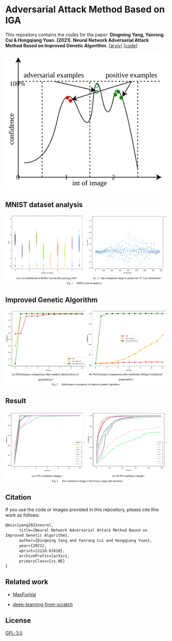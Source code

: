 # Adversarial Attack Method Based on IGA

This repository contains the codes for the paper:
**Dingming Yang, Yanrong Cui & Hongqiang Yuan. (2021). Neural Network Adversarial Attack Method Based on Improved Genetic Algorithm.** [[arxiv](https://arxiv.org/abs/2110.01818)] [[code](https://github.com/huangyebiaoke/adversarial-attack-method-based-on-IGA)]

![1](./images/1.drawio.svg)

## MNIST dataset analysis

![image-20211002151004742](./images/image-20211002151004742.png)

## Improved Genetic Algorithm

![image-20211002151055638](./images/image-20211002151055638.png)

## Result

![image-20211002151128047](./images/image-20211002151128047.png)

## Citation

If you use the code or images provided in this repository, please cite this work as follows:
```
@misc{yang2021neural,
      title={Neural Network Adversarial Attack Method Based on Improved Genetic Algorithm}, 
      author={Dingming Yang and Yanrong Cui and Hongqiang Yuan},
      year={2021},
      eprint={2110.01818},
      archivePrefix={arXiv},
      primaryClass={cs.NE}
}
```

## Related work

- [MaxFunVal](https://github.com/huangyebiaoke/MaxFunVal)

- [deep-learning-from-scratch](https://github.com/oreilly-japan/deep-learning-from-scratch)

## License

[GPL-3.0](https://choosealicense.com/licenses/gpl-3.0/)